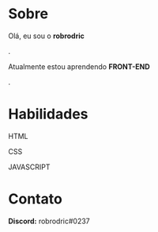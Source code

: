 <h1>Sobre</h1>
<p>Olá, eu sou o <b>robrodric</b></p>.
<p>Atualmente estou aprendendo <b>FRONT-END</b></p>.

<h1>Habilidades</h1>
<p>HTML<p>
<p>CSS
<p>JAVASCRIPT<p>

<h1>Contato</h1>

<p><b>Discord:</b> robrodric#0237</p>
